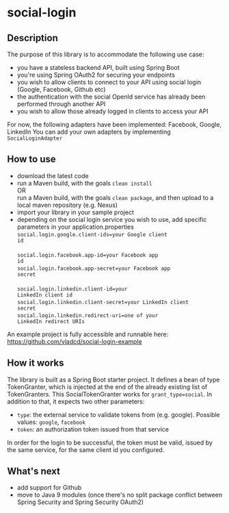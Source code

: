 # social-login
## Description
The purpose of this library is to accommodate the following use case:
- you have a stateless backend API, built using Spring Boot
- you're using Spring OAuth2 for securing your endpoints
- you wish to allow clients to connect to your API using social login (Google, Facebook, Github etc)
- the authentication with the social OpenId service has already been performed through another API
- you wish to allow those already logged in clients to access your API

For now, the following adapters have been implemented: Facebook, Google, LinkedIn
You can add your own adapters by implementing <code>SocialLoginAdapter</code>

## How to use
- download the latest code
- run a Maven build, with the goals <code>clean install</code><br>
OR<br>
run a Maven build, with the goals <code>clean package</code>, and then upload to a local maven repository (e.g. Nexus)
- import your library in your sample project
- depending on the social login service you wish to use, add specific parameters in your application.properties<br>
<code>social.login.google.client-ids=your Google client id</code><br><br>
<code>social.login.facebook.app-id=your Facebook app id</code><br>
<code>social.login.facebook.app-secret=your Facebook app secret</code><br><br>
<code>social.login.linkedin.client-id=your LinkedIn client id</code><br>
<code>social.login.linkedin.client-secret=your LinkedIn client secret</code><br>
<code>social.login.linkedin.redirect-uri=one of your LinkedIn redirect URIs</code><br>

An example project is fully accessible and runnable here: https://github.com/vladcd/social-login-example

## How it works
The library is built as a Spring Boot starter project.
It defines a bean of type TokenGranter, which is injected at the end of the already existing list of TokenGranters.
This SocialTokenGranter works for <code>grant_type=social</code>. In addition to that, it expects two other parameters:
- <code>type</code>: the external service to validate tokens from (e.g. google). Possible values: <code>google</code>, <code>facebook</code>
- <code>token</code>: an authorization token issued from that service

In order for the login to be successful, the token must be valid, issued by the same service, for the same client id you configured. 

## What's next
- add support for Github
- move to Java 9 modules (once there's no split package conflict between Spring Security and Spring Security OAuth2)